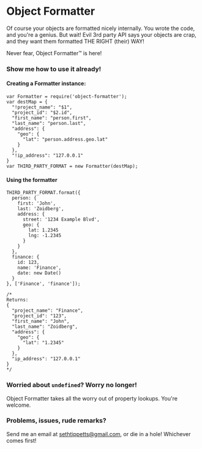 # Object Formatter

Of course your objects are formatted nicely internally. You wrote the code, and you're a genius. But wait! Evil 3rd party API says your objects are crap, and they want them formatted THE RIGHT (their) WAY!

Never fear, Object Formatter™ is here!

### Show me how to use it already!

#### Creating a Formatter instance:
```
var Formatter = require('object-formatter');
var destMap = {
  "!project_name": "$1",
  "project_id": "$2.id",
  "first_name": "person.first",
  "last_name": "person.last",
  "address": {
    "geo": {
      "lat": "person.address.geo.lat"
    }
  },
  "!ip_address": "127.0.0.1"
}
var THIRD_PARTY_FORMAT = new Formatter(destMap);
```

#### Using the formatter
```
THIRD_PARTY_FORMAT.format({
  person: {
    first: 'John',
    last: 'Zoidberg',
    address: {
      street: '1234 Example Blvd',
      geo: {
        lat: 1.2345
        lng: -1.2345
      }
    }
  },
  finance: {
    id: 123,
    name: 'Finance',
    date: new Date()
  }
}, ['Finance', 'finance']);

/* 
Returns:
{
  "project_name": "Finance",
  "project_id": "123",
  "first_name": "John",
  "last_name": "Zoidberg",
  "address": {
    "geo": {
      "lat": "1.2345"
    }
  },
  "ip_address": "127.0.0.1"
}
*/
```

### Worried about `undefined`? Worry no longer!

Object Formatter takes all the worry out of property lookups. You're welcome.

### Problems, issues, rude remarks?
Send me an email at sethtippetts@gmail.com, or die in a hole! Whichever comes first!
